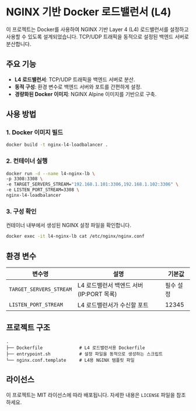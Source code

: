
# NGINX 기반 Docker 로드밸런서 (L4)

이 프로젝트는 Docker를 사용하여 NGINX 기반 Layer 4 (L4) 로드밸런서를 설정하고 사용할 수 있도록 설계되었습니다. TCP/UDP 트래픽을 동적으로 설정된 백엔드 서버로 분산합니다.


## 주요 기능

- **L4 로드밸런서**: TCP/UDP 트래픽을 백엔드 서버로 분산.
- **동적 구성**: 환경 변수로 백엔드 서버와 포트를 간편하게 설정.
- **경량화된 Docker 이미지**: NGINX Alpine 이미지를 기반으로 구축.

## 사용 방법

### 1. **Docker 이미지 빌드**
```bash
docker build -t nginx-l4-loadbalancer .
```

### 2. **컨테이너 실행**
```bash
docker run -d --name l4-nginx-lb \ 
-p 3308:3308 \ 
-e TARGET_SERVERS_STREAM="192.168.1.101:3306,192.168.1.102:3306" \ 
-e LISTEN_PORT_STREAM=3308 \ 
nginx-l4-loadbalancer 
```

### 3. **구성 확인**
컨테이너 내부에서 생성된 NGINX 설정 파일을 확인합니다.
```bash
docker exec -it l4-nginx-lb cat /etc/nginx/nginx.conf
```

## 환경 변수

| 변수명                  | 설명                                      | 기본값       |
|-------------------------|-------------------------------------------|--------------|
| `TARGET_SERVERS_STREAM` | L4 로드밸런서 백엔드 서버 (IP:PORT 목록)   | 필수 설정    |
| `LISTEN_PORT_STREAM`    | L4 로드밸런서가 수신할 포트               | 12345        |

## 프로젝트 구조

```plaintext
.
├── Dockerfile              # L4 로드밸런서용 Dockerfile
├── entrypoint.sh           # 설정 파일을 동적으로 생성하는 스크립트
└── nginx.conf.template     # L4용 NGINX 템플릿 파일
```

## 라이선스

이 프로젝트는 MIT 라이선스에 따라 배포됩니다. 자세한 내용은 `LICENSE` 파일을 참조하세요.
